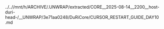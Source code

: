 ../..//mnt/h/ARCHIVE/.UNWRAP/extracted/CORE__2025-08-14__2200__host-duri-head-/__UNWRAP/3e71aa0248/DuRiCore/CURSOR_RESTART_GUIDE_DAY10.md